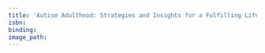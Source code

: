 ```yaml
---
title: 'Autism Adulthood: Strategies and Insights for a Fulfilling Life'
isbn:
binding:
image_path:
---
```

